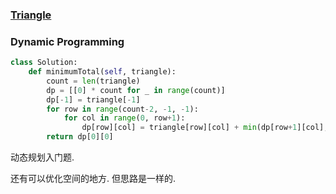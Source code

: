 ### [Triangle](https://leetcode.com/problems/triangle/)


### Dynamic Programming


```Python
class Solution:
    def minimumTotal(self, triangle):
        count = len(triangle)
        dp = [[0] * count for _ in range(count)]
        dp[-1] = triangle[-1]
        for row in range(count-2, -1, -1):
            for col in range(0, row+1):
                dp[row][col] = triangle[row][col] + min(dp[row+1][col], dp[row+1][col+1])
        return dp[0][0]
```

动态规划入门题.


还有可以优化空间的地方. 但思路是一样的.
